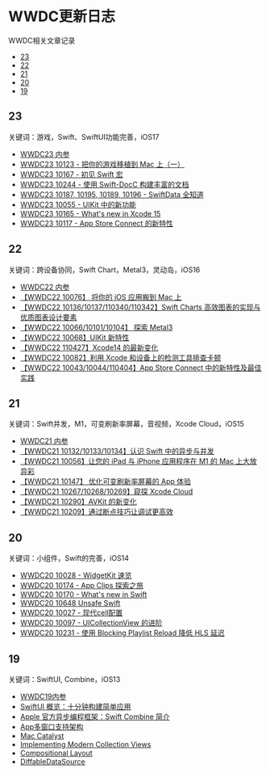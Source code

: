 # WWDC更新日志
WWDC相关文章记录

- [23](#23)
- [22](#22)
- [21](#21)
- [20](#20)
- [19](#19)


## 23
关键词：游戏，Swift、SwiftUI功能完善，iOS17

- [WWDC23 内参](https://xiaozhuanlan.com/wwdc23)
- [WWDC23 10123 - 把你的游戏移植到 Mac 上（一）](https://xiaozhuanlan.com/topic/7036984215)
- [WWDC23 10167 - 初见 Swift 宏](https://xiaozhuanlan.com/topic/1403528796)
- [WWDC23 10244 - 使用 Swift-DocC 构建丰富的文档](https://xiaozhuanlan.com/topic/5976024813)
- [WWDC23 10187, 10195, 10189, 10196 - SwiftData 全知道](https://xiaozhuanlan.com/topic/4937125086)
- [WWDC23 10055 - UIKit 中的新功能](https://xiaozhuanlan.com/topic/0651384792)
- [WWDC23 10165 - What's new in Xcode 15](https://xiaozhuanlan.com/topic/4731268095)
- [WWDC23 10117 - App Store Connect 的新特性](https://xiaozhuanlan.com/topic/5304186279)



## 22
关键词：跨设备协同，Swift Chart，Metal3，灵动岛，iOS16

- [WWDC22 内参](https://xiaozhuanlan.com/wwdc22)
- [【WWDC22 10076】 将你的 iOS 应用搬到 Mac 上](https://xiaozhuanlan.com/topic/5912378064)
- [【WWDC22 10136/10137/110340/110342】Swift Charts 高效图表的实现与优质图表设计要素](https://xiaozhuanlan.com/topic/2164358790)
- [【WWDC22 10066/10101/10104】 探索 Metal3](https://xiaozhuanlan.com/topic/9276153048)
- [【WWDC22 10068】UIKit 新特性](https://xiaozhuanlan.com/topic/3805624917)
- [【WWDC22 110427】Xcode14 的最新变化](https://xiaozhuanlan.com/topic/9706284531)
- [【WWDC22 10082】利用 Xcode 和设备上的检测工具排查卡顿](https://xiaozhuanlan.com/topic/9126308457)
- [【WWDC22 10043/10044/110404】App Store Connect 中的新特性及最佳实践](https://xiaozhuanlan.com/topic/1502478369)



## 21
关键词：Swift并发，M1，可变刷新率屏幕，音视频，Xcode Cloud，iOS15

- [WWDC21 内参](https://xiaozhuanlan.com/wwdc21)  
- [【WWDC21 10132/10133/10134】认识 Swift 中的异步与并发](https://xiaozhuanlan.com/topic/8627905413)
- [【WWDC21 10056】让您的 iPad 与 iPhone 应用程序在 M1 的 Mac 上大放异彩](https://xiaozhuanlan.com/topic/4392718605)
- [【WWDC21 10147】 优化可变刷新率屏幕的 App 体验](https://xiaozhuanlan.com/topic/7842135096)
- [【WWDC21 10267/10268/10269】窥探 Xcode Cloud](https://xiaozhuanlan.com/topic/7496513820)
- [【WWDC21 10290】AVKit 的新变化](https://xiaozhuanlan.com/topic/1574609238)
- [【WWDC21 10209】通过断点技巧让调试更高效](https://xiaozhuanlan.com/topic/1084569237)



## 20
关键词：小组件，Swift的完善，iOS14

- [WWDC20 10028 - WidgetKit 速览](https://xiaozhuanlan.com/topic/8610723945)
- [WWDC20 10174 - App Clips 探索之旅](https://xiaozhuanlan.com/topic/4063519872)
- [WWDC20 10170 - What's new in Swift](https://xiaozhuanlan.com/topic/2804537169)
- [WWDC20 10648 Unsafe Swift](https://xiaozhuanlan.com/topic/5948263071)
- [WWDC20 10027 - 现代cell配置](https://xiaozhuanlan.com/topic/6923780145)
- [WWDC20 10097 - UICollectionView 的进阶](https://xiaozhuanlan.com/topic/7685190234)
- [WWDC20 10231 - 使用 Blocking Playlist Reload 降低 HLS 延迟](https://xiaozhuanlan.com/topic/2650843179)



## 19
关键词：SwiftUI, Combine，iOS13
- [WWDC19内参](https://xiaozhuanlan.com/wwdc19)
- [SwiftUI 概览：十分钟构建简单应用](https://xiaozhuanlan.com/topic/9604582713)
- [Apple 官方异步编程框架：Swift Combine 简介](https://xiaozhuanlan.com/topic/9683417052)
- [App多窗口支持架构](https://xiaozhuanlan.com/topic/4876109325)
- [Mac Catalyst](https://developer.apple.com/mac-catalyst/)
- [Implementing Modern Collection Views](https://developer.apple.com/documentation/uikit/views_and_controls/collection_views/implementing_modern_collection_views)
- [Compositional Layout](https://juejin.cn/post/6844903864504860680)
- [DiffableDataSource](https://www.jianshu.com/p/3fd254a5a4fb)


